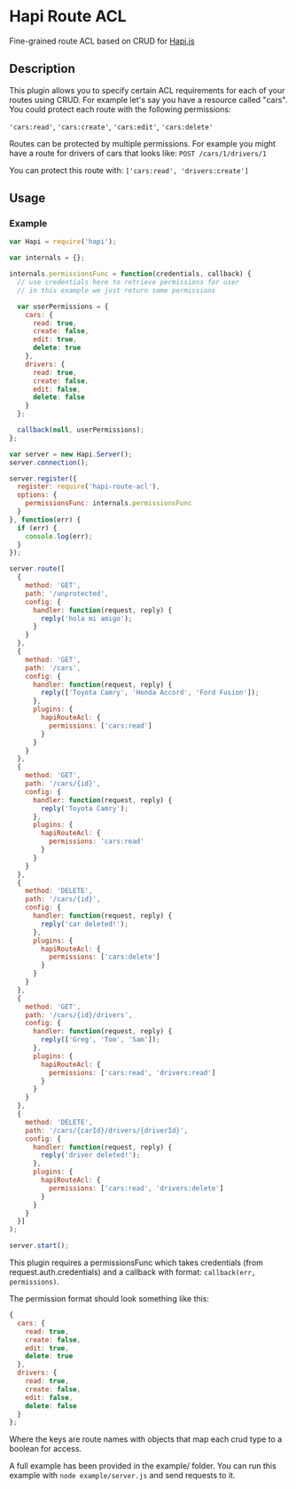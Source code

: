 # Hapi Route ACL

Fine-grained route ACL based on CRUD for [Hapi.js](http://hapijs.com/)

## Description

This plugin allows you to specify certain ACL requirements for each of your routes using CRUD. For example let's say you have a resource called "cars". You could protect each route with the following permissions:

`'cars:read'`, `'cars:create'`, `'cars:edit'`, `'cars:delete'`

Routes can be protected by multiple permissions. For example you might have a route for drivers of cars that looks like: `POST /cars/1/drivers/1`

You can protect this route with: `['cars:read', 'drivers:create']`

## Usage

### Example

```javascript
var Hapi = require('hapi');

var internals = {};

internals.permissionsFunc = function(credentials, callback) {
  // use credentials here to retrieve permissions for user
  // in this example we just return some permissions

  var userPermissions = {
    cars: {
      read: true,
      create: false,
      edit: true,
      delete: true
    },
    drivers: {
      read: true,
      create: false,
      edit: false,
      delete: false
    }
  };

  callback(null, userPermissions);
};

var server = new Hapi.Server();
server.connection();

server.register({
  register: require('hapi-route-acl'),
  options: {
    permissionsFunc: internals.permissionsFunc
  }
}, function(err) {
  if (err) {
    console.log(err);
  }
});

server.route([
  {
    method: 'GET',
    path: '/unprotected',
    config: {
      handler: function(request, reply) {
        reply('hola mi amigo');
      }
    }
  },
  {
    method: 'GET',
    path: '/cars',
    config: {
      handler: function(request, reply) {
        reply(['Toyota Camry', 'Honda Accord', 'Ford Fusion']);
      },
      plugins: {
        hapiRouteAcl: {
          permissions: ['cars:read']
        }
      }
    }
  },
  {
    method: 'GET',
    path: '/cars/{id}',
    config: {
      handler: function(request, reply) {
        reply('Toyota Camry');
      },
      plugins: {
        hapiRouteAcl: {
          permissions: 'cars:read'
        }
      }
    }
  },
  {
    method: 'DELETE',
    path: '/cars/{id}',
    config: {
      handler: function(request, reply) {
        reply('car deleted!');
      },
      plugins: {
        hapiRouteAcl: {
          permissions: ['cars:delete']
        }
      }
    }
  },
  {
    method: 'GET',
    path: '/cars/{id}/drivers',
    config: {
      handler: function(request, reply) {
        reply(['Greg', 'Tom', 'Sam']);
      },
      plugins: {
        hapiRouteAcl: {
          permissions: ['cars:read', 'drivers:read']
        }
      }
    }
  },
  {
    method: 'DELETE',
    path: '/cars/{carId}/drivers/{driverId}',
    config: {
      handler: function(request, reply) {
        reply('driver deleted!');
      },
      plugins: {
        hapiRouteAcl: {
          permissions: ['cars:read', 'drivers:delete']
        }
      }
    }
  }]
);

server.start();
```

This plugin requires a permissionsFunc which takes credentials (from request.auth.credentials) and a callback with format: `callback(err, permissions)`.

The permission format should look something like this:

```javascript
{
  cars: {
    read: true,
    create: false,
    edit: true,
    delete: true
  },
  drivers: {
    read: true,
    create: false,
    edit: false,
    delete: false
  }
};
```
Where the keys are route names with objects that map each crud type to a boolean for access.

A full example has been provided in the example/ folder. You can run this example with `node example/server.js` and send requests to it.
